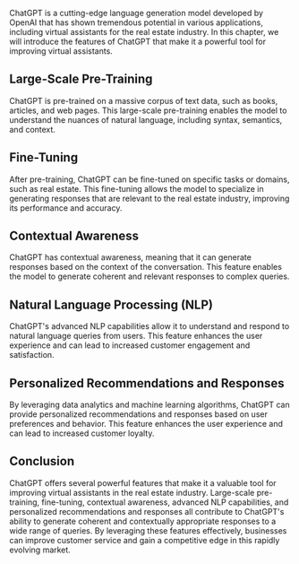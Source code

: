 
ChatGPT is a cutting-edge language generation model developed by OpenAI that has shown tremendous potential in various applications, including virtual assistants for the real estate industry. In this chapter, we will introduce the features of ChatGPT that make it a powerful tool for improving virtual assistants.

Large-Scale Pre-Training
------------------------

ChatGPT is pre-trained on a massive corpus of text data, such as books, articles, and web pages. This large-scale pre-training enables the model to understand the nuances of natural language, including syntax, semantics, and context.

Fine-Tuning
-----------

After pre-training, ChatGPT can be fine-tuned on specific tasks or domains, such as real estate. This fine-tuning allows the model to specialize in generating responses that are relevant to the real estate industry, improving its performance and accuracy.

Contextual Awareness
--------------------

ChatGPT has contextual awareness, meaning that it can generate responses based on the context of the conversation. This feature enables the model to generate coherent and relevant responses to complex queries.

Natural Language Processing (NLP)
---------------------------------

ChatGPT's advanced NLP capabilities allow it to understand and respond to natural language queries from users. This feature enhances the user experience and can lead to increased customer engagement and satisfaction.

Personalized Recommendations and Responses
------------------------------------------

By leveraging data analytics and machine learning algorithms, ChatGPT can provide personalized recommendations and responses based on user preferences and behavior. This feature enhances the user experience and can lead to increased customer loyalty.

Conclusion
----------

ChatGPT offers several powerful features that make it a valuable tool for improving virtual assistants in the real estate industry. Large-scale pre-training, fine-tuning, contextual awareness, advanced NLP capabilities, and personalized recommendations and responses all contribute to ChatGPT's ability to generate coherent and contextually appropriate responses to a wide range of queries. By leveraging these features effectively, businesses can improve customer service and gain a competitive edge in this rapidly evolving market.
